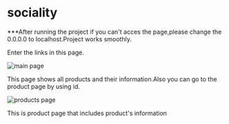 # sociality

***After running the project if you can't acces the page,please change the 0.0.0.0 to localhost.Project works smoothly.

Enter the links in this page.

![main page](https://user-images.githubusercontent.com/61757398/114446177-9c742d00-9bd9-11eb-8128-b46ea2e64ea3.PNG)

This page shows all products and their information.Also you can go to the product page by using id.

![products page](https://user-images.githubusercontent.com/61757398/114446394-dba27e00-9bd9-11eb-9c6e-8df7c8bed5c1.PNG)

This is product page that includes product's information
